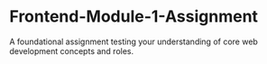 # Frontend-Module-1-Assignment
A foundational assignment testing your understanding of core web development concepts and roles.
